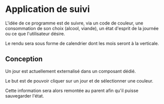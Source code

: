 # Application de suivi

L'idée de ce programme est de suivre, via un code de couleur, une consommation de son choix (alcool, viande), un état d'esprit de la journée ou ce que l'utilisateur désire.

Le rendu sera sous forme de calendrier dont les mois seront à la verticale.

## Conception

Un jour est actuellement externalisé dans un composant dédié.

Le but est de pouvoir cliquer sur un jour et de sélectionner une couleur.

Cette information sera alors remontée au parent afin qu'il puisse sauvegarder l'état.
